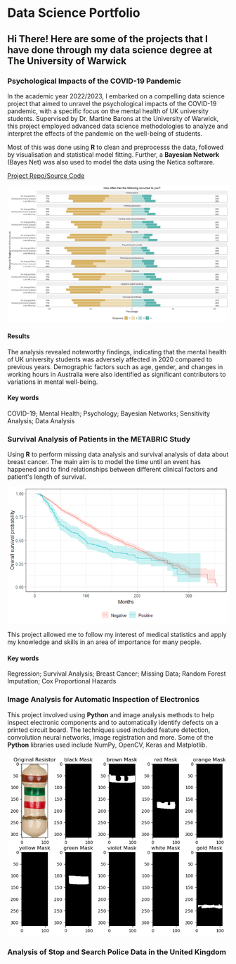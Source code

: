 # Data Science Portfolio 

## Hi There! Here are some of the projects that I have done through my data science degree at The University of Warwick

### Psychological Impacts of the COVID-19 Pandemic

In the academic year 2022/2023, I embarked on a compelling data science project that aimed to unravel the psychological impacts of the COVID-19 pandemic, with a specific focus on the mental health of UK university students. Supervised by Dr. Martine Barons at the University of Warwick, this project employed advanced data science methodologies to analyze and interpret the effects of the pandemic on the well-being of students.

Most of this was done using **R** to clean and preprocesss the data, followed by visualisation and statistical model fitting. Further, a **Bayesian Network** (Bayes Net) was also used to model the data using the Netica software. 

[Project Repo/Source Code](https://github.com/YousufMohammed2002/Third-Year-Project)

![Illustrative Figure](/assets-images/ChangeInEmployment.png)

#### Results

The analysis revealed noteworthy findings, indicating that the mental health of UK university students was adversely affected in 2020 compared to previous years. Demographic factors such as age, gender, and changes in working hours in Australia were also identified as significant contributors to variations in mental well-being.

#### Key words
COVID-19; Mental Health; Psychology; Bayesian Networks; Sensitivity Analysis; Data Analysis

### Survival Analysis of Patients in the METABRIC Study

Using **R** to perform missing data analysis and survival analysis of data about breast cancer. The main aim is to model the time until an event has happened and to find relationships between different clinical factors and patient's length of survival. 

![Illustrative Figure](/assets-images/KM2.png)

This project allowed me to follow my interest of medical statistics and apply my knowledge and skills in an area of importance for many people.

#### Key words
Regression; Survival Analysis; Breast Cancer; Missing Data; Random Forest Imputation; Cox Proportional Hazards

### Image Analysis for Automatic Inspection of Electronics

This project involved using **Python** and image analysis methods to help inspect electronic components and to automatically identify defects on a printed circuit board. The techniques used included feature detection, convolution neural networks, image registration and more. Some of the **Python** libraries used include NumPy, OpenCV, Keras and Matplotlib.

![Illustrative Figure](/assets-images/binarymask.png)

### Analysis of Stop and Search Police Data in the United Kingdom



